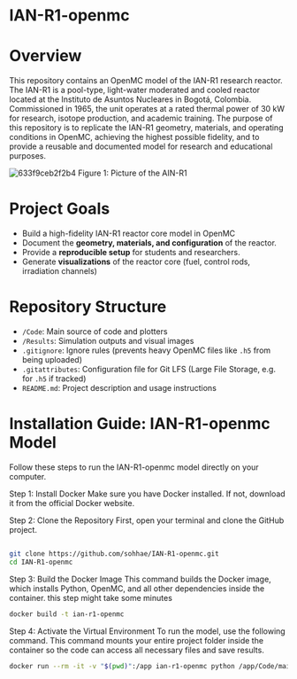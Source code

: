 # IAN-R1-openmc
# Overview
This repository contains an OpenMC model of the IAN-R1 research reactor. The IAN-R1 is a pool-type, light-water moderated and cooled reactor located at the Instituto de Asuntos Nucleares in Bogotá, Colombia. Commissioned in 1965, the unit operates at a rated thermal power of 30 kW for research, isotope production, and academic training.
The purpose of this repository is to replicate the IAN-R1 geometry, materials, and operating conditions in OpenMC, achieving the highest possible fidelity, and to provide a reusable and documented model for research and educational purposes.

![633f9ceb2f2b4](https://github.com/user-attachments/assets/36b78e1a-e0e6-452a-96fb-03339ac49e2b)
Figure 1: Picture of the AIN-R1

# Project Goals
* Build a high-fidelity IAN-R1 reactor core model in OpenMC
* Document the **geometry, materials, and configuration** of the reactor.  
* Provide a **reproducible setup** for students and researchers.  
* Generate **visualizations** of the reactor core (fuel, control rods, irradiation channels)
  
# Repository Structure
- `/Code`: Main source of code and plotters 
- `/Results`: Simulation outputs and visual images 
- `.gitignore`: Ignore rules (prevents heavy OpenMC files like `.h5` from being uploaded)  
- `.gitattributes`: Configuration file for Git LFS (Large File Storage, e.g. for `.h5` if tracked)  
- `README.md`: Project description and usage instructions

# Installation Guide: IAN-R1-openmc Model
Follow these steps to run the IAN-R1-openmc model directly on your computer.

Step 1: Install Docker
Make sure you have Docker installed. If not, download it from the official Docker website.

Step 2: Clone the Repository
First, open your terminal and clone the GitHub project.

```bash

git clone https://github.com/sohhae/IAN-R1-openmc.git
cd IAN-R1-openmc
```
Step 3: Build the Docker Image
This command builds the Docker image, which installs Python, OpenMC, and all other dependencies inside the container. this step might take some minutes

```bash
docker build -t ian-r1-openmc 
```
Step 4: Activate the Virtual Environment
To run the model, use the following command. This command mounts your entire project folder inside the container so the code can access all necessary files and save results.

```bash
docker run --rm -it -v "$(pwd)":/app ian-r1-openmc python /app/Code/main_model.py
```
